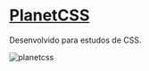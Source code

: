 # [PlanetCSS](https://shacalliitto.github.io/PlanetCSS/)

Desenvolvido para estudos de CSS.


![planetcss](https://user-images.githubusercontent.com/84084794/157338028-ae2edbe9-b5b6-415c-8188-06a85dd0e472.png)
